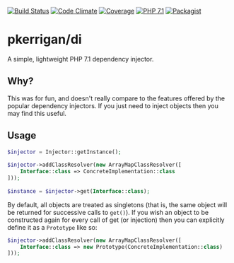 [![Build Status](https://img.shields.io/travis/patrickkerrigan/php-di.svg?style=flat-square)](https://travis-ci.org/patrickkerrigan/php-di) [![Code Climate](https://img.shields.io/codeclimate/maintainability/patrickkerrigan/php-di.svg?style=flat-square)](https://codeclimate.com/github/patrickkerrigan/php-di) [![Coverage](https://img.shields.io/codeclimate/coverage/github/patrickkerrigan/php-di.svg?style=flat-square)](https://codeclimate.com/github/patrickkerrigan/php-di) [![PHP 7.1](https://img.shields.io/badge/php-7.1-blue.svg?style=flat-square)](http://php.net/) [![Packagist](https://img.shields.io/packagist/v/pkerrigan/di.svg?style=flat-square)](https://packagist.org/packages/pkerrigan/di)

# pkerrigan/di
A simple, lightweight PHP 7.1 dependency injector.

## Why?
This was for fun, and doesn't really compare to the features offered by the popular dependency injectors. If you just need to inject objects then you may find this useful.

## Usage

```php
$injector = Injector::getInstance();
 
$injector->addClassResolver(new ArrayMapClassResolver([
    Interface::class => ConcreteImplementation::class
]));
 
$instance = $injector->get(Interface::class);
```

By default, all objects are treated as singletons (that is, the same object will be returned for successive calls to ```get()```). If you wish an object to be constructed again for every call of get (or injection) then you can explicitly define it as a ```Prototype``` like so:

```php
$injector->addClassResolver(new ArrayMapClassResolver([
    Interface::class => new Prototype(ConcreteImplementation::class)
]));
```
